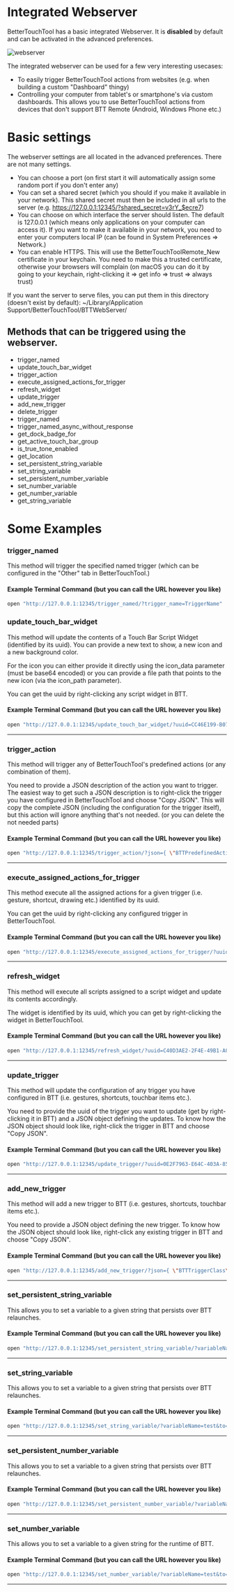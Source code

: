 # Integrated Webserver

BetterTouchTool has a basic integrated Webserver. It is **disabled** by default and can be activated in the advanced preferences.

![webserver](media/new/webserver.jpg)

The integrated webserver can be used for a few very interesting usecases:

* To easily trigger BetterTouchTool actions from websites (e.g. when building a custom "Dashboard" thingy)
* Controlling your computer from tablet's or smartphone's via custom dashboards. This allows you to use BetterTouchTool actions from devices that don't support BTT Remote (Android, Windows Phone etc.)


# Basic settings
The webserver settings are all located in the advanced preferences. There are not many settings.

* You can choose a port (on first start it will automatically assign some random port if you don't enter any) 
* You can set a shared secret (which you should if you make it available in your network). This shared secret must then be included in all urls to the server (e.g. https://127.0.0.1:12345/?shared_secret=v3rY_$ecre7)
* You can choose on which interface the server should listen. The default is 127.0.0.1 (which means only applications on your computer can access it). If you want to make it available in your network, you need to enter your computers local IP (can be found in System Preferences => Network.)
* You can enable HTTPS. This will use the BetterTouchToolRemote_New certificate in your keychain. You need to make this a trusted certificate, otherwise your browsers will complain (on macOS you can do it by going to your keychain, right-clicking it => get info => trust => always trust)

If you want the server to serve files, you can put them in this directory (doesn't exist by default):
~/Library/Application Support/BetterTouchTool/BTTWebServer/


## Methods that can be triggered using the webserver.
* trigger_named
* update_touch_bar_widget
* trigger_action
* execute_assigned_actions_for_trigger
* refresh_widget
* update_trigger
* add_new_trigger 
* delete_trigger
* trigger_named
* trigger_named_async_without_response
* get_dock_badge_for
* get_active_touch_bar_group
* is_true_tone_enabled
* get_location
* set_persistent_string_variable
* set_string_variable
* set_persistent_number_variable
* set_number_variable
* get_number_variable
* get_string_variable


# Some Examples

### **trigger_named**
This method will trigger the specified named trigger (which can be configured in the "Other" tab in BetterTouchTool.)

#### Example Terminal Command (but you can call the URL however you like)
```Bash
open "http://127.0.0.1:12345/trigger_named/?trigger_name=TriggerName"
```

### **update_touch_bar_widget**
This method will update the contents of a Touch  Bar Script Widget (identified by its uuid). You can provide a new text to show, a new icon and a new background color.

For the icon you can either provide it directly using the icon_data parameter (must be base64 encoded) or you can provide a file path that points to the new icon (via the icon_path parameter).

You can get the uuid by right-clicking any script widget in BTT.

#### Example Terminal Command (but you can call the URL however you like)
```Bash
open "http://127.0.0.1:12345/update_touch_bar_widget/?uuid=CC46E199-B07D-4BF7-AC36-48AAE558540B&text=updatedText&icon_path=/Users/andi/Desktop/test.png&background_color=200,200,100,255"

```

---


### **trigger_action**
This method will trigger any of BetterTouchTool's predefined actions (or any combination of them).

You need to provide a JSON description of the action you want to trigger. The easiest way to get such a JSON description is to right-click the trigger you have configured in BetterTouchTool and choose "Copy JSON". This will copy the complete JSON (including the configuration for the trigger itself), but this action will ignore anything that's not needed. (or you can delete the not needed parts)
#### Example Terminal Command (but you can call the URL however you like)
```Bash
open "http://127.0.0.1:12345/trigger_action/?json={ \"BTTPredefinedActionType\" : 153, \"BTTPredefinedActionName\" : \"Move Mouse To Position\", \"BTTMoveMouseToPosition\" : \"{100, 10}\", \"BTTMoveMouseRelative\" : \"6\" }"
```
---


### **execute_assigned_actions_for_trigger**
This method execute all the assigned actions for a given trigger (i.e. gesture, shortcut, drawing etc.) identified by its uuid.

You can get the uuid by right-clicking any configured trigger in BetterTouchTool.

#### Example Terminal Command (but you can call the URL however you like)
```Bash
open "http://127.0.0.1:12345/execute_assigned_actions_for_trigger/?uuid=C40D3AE2-2F4E-49B1-A00C-F7E4C3632F07" 

```


---


### **refresh_widget**
This method will execute all scripts assigned to a script widget and update its contents accordingly.

The widget is identified by its uuid, which you can get by right-clicking the widget in BetterTouchTool.

#### Example Terminal Command (but you can call the URL however you like)
```Bash
open "http://127.0.0.1:12345/refresh_widget/?uuid=C40D3AE2-2F4E-49B1-A00C-F7E4C3632F07" 

```

---


### **update_trigger**
This method will update the configuration of any trigger you have configured in BTT (i.e. gestures, shortcuts, touchbar items etc.).

You need to provide the uuid of the trigger you want to update (get by right-clicking it in BTT) and a JSON object defining the updates. To know how the JSON object should look like, right-click the trigger in BTT and choose "Copy JSON".


#### Example Terminal Command (but you can call the URL however you like)
```Bash
open "http://127.0.0.1:12345/update_trigger/?uuid=0E2F7963-E64C-403A-8591-C3725D4D9ADC&json={\"BTTTouchBarButtonName\" : \"New Name2\",  \"BTTTriggerConfig\" : {\"BTTTouchBarItemIconHeight\" : 30}}"
```

---


### **add_new_trigger**
This method will add a new trigger to BTT (i.e. gestures, shortcuts, touchbar items etc.).

You need to provide a JSON object defining the new trigger. To know how the JSON object should look like, right-click any existing trigger in BTT and choose "Copy JSON".


#### Example Terminal Command (but you can call the URL however you like)
```Bash
open "http://127.0.0.1:12345/add_new_trigger/?json={ \"BTTTriggerClass\" : \"BTTTriggerTypeKeyboardShortcut\", \"BTTPredefinedActionType\" : 5, \"BTTPredefinedActionName\" : \"Mission Control\", \"BTTAdditionalConfiguration\" : \"1179658\", \"BTTTriggerOnDown\" : 1, \"BTTEnabled\" : 1, \"BTTShortcutKeyCode\" : 2, \"BTTShortcutModifierKeys\" : 1179648, \"BTTOrder\" : 3 }"
```



---

### **set_persistent_string_variable**
This allows you to set a variable to a given string that persists over BTT relaunches.

#### Example Terminal Command (but you can call the URL however you like)
```Bash
open "http://127.0.0.1:12345/set_persistent_string_variable/?variableName=test&to=12345"
```


---

### **set_string_variable**
This allows you to set a variable to a given string that persists over BTT relaunches.

#### Example Terminal Command (but you can call the URL however you like)
```Bash
open "http://127.0.0.1:12345/set_string_variable/?variableName=test&to=12345"
```


---



### **set_persistent_number_variable**
This allows you to set a variable to a given string that persists over BTT relaunches.


#### Example Terminal Command (but you can call the URL however you like)
```Bash
open "http://127.0.0.1:12345/set_persistent_number_variable/?variableName=test&to=12345"
```


---

### **set_number_variable**
This allows you to set a variable to a given string for the runtime of BTT.


#### Example Terminal Command (but you can call the URL however you like)
```Bash
open "http://127.0.0.1:12345/set_number_variable/?variableName=test&to=12345"
```


---







